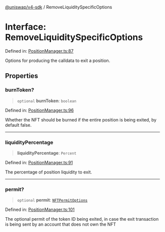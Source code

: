 [@uniswap/v4-sdk](../overview.md) / RemoveLiquiditySpecificOptions

# Interface: RemoveLiquiditySpecificOptions

Defined in: [PositionManager.ts:87](https://github.com/Uniswap/sdks/blob/c1c9f64f11640c79a680f539823458931629e6ed/sdks/v4-sdk/src/PositionManager.ts#L87)

Options for producing the calldata to exit a position.

## Properties

### burnToken?

> `optional` **burnToken**: `boolean`

Defined in: [PositionManager.ts:96](https://github.com/Uniswap/sdks/blob/c1c9f64f11640c79a680f539823458931629e6ed/sdks/v4-sdk/src/PositionManager.ts#L96)

Whether the NFT should be burned if the entire position is being exited, by default false.

***

### liquidityPercentage

> **liquidityPercentage**: `Percent`

Defined in: [PositionManager.ts:91](https://github.com/Uniswap/sdks/blob/c1c9f64f11640c79a680f539823458931629e6ed/sdks/v4-sdk/src/PositionManager.ts#L91)

The percentage of position liquidity to exit.

***

### permit?

> `optional` **permit**: [`NFTPermitOptions`](NFTPermitOptions.md)

Defined in: [PositionManager.ts:101](https://github.com/Uniswap/sdks/blob/c1c9f64f11640c79a680f539823458931629e6ed/sdks/v4-sdk/src/PositionManager.ts#L101)

The optional permit of the token ID being exited, in case the exit transaction is being sent by an account that does not own the NFT
